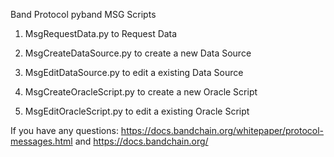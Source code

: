 Band Protocol pyband MSG Scripts

1. MsgRequestData.py to Request Data

2. MsgCreateDataSource.py to create a new Data Source
3. MsgEditDataSource.py to edit a existing Data Source

4. MsgCreateOracleScript.py to create a new Oracle Script
5. MsgEditOracleScript.py to edit a existing Oracle Script

If you have any questions: https://docs.bandchain.org/whitepaper/protocol-messages.html and https://docs.bandchain.org/